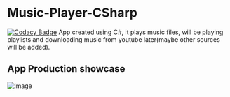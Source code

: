 # Music-Player-CSharp
[![Codacy Badge](https://api.codacy.com/project/badge/Grade/76640bd1c0ef4688b11851e83d1311f9)](https://app.codacy.com/gh/HyperJAK/Music-Player-CSharp?utm_source=github.com&utm_medium=referral&utm_content=HyperJAK/Music-Player-CSharp&utm_campaign=Badge_Grade)
  App created using C#, it plays music files, will be playing playlists and downloading music from youtube later(maybe other sources will be added).
  
## App Production showcase
  ![image](https://github.com/HyperJAK/Music-Player-CSharp/assets/63348015/2256f3dd-5ade-481d-b475-7766290cdc3b)


